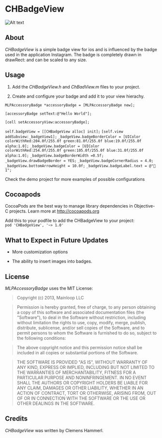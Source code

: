 CHBadgeView
=================

![Alt text](/badge.jpg "Screenshot")

About
---------
_CHBadgeView_ is a simple badge view for ios and is influenced by the badge used in the application Instagram. The badge is completely drawn in drawRect: and can be scaled to any size.


Usage
---------

1. Add the _CHBadgeView.h_ and _ChBadView.m_ files to your project.

3. Create and configure your badge and add it to your view hierachy.

`MLPAccessoryBadge *accessoryBadge = [MLPAccessoryBadge new];`

`[accessoryBadge setText:@"Hello World"];`

`[cell setAccessoryView:accessoryBadge];`

`self.badgeView = [[CHBadgeView alloc] init];`
`[self.view addSubview:_badgeView1];`
`_badgeView.badgeBorderColor = [UIColor colorWithRed:204.0f/255.0f green:81.0f/255.0f blue:19.0f/255.0f alpha:1.0];`
`_badgeView.badgeColor = [UIColor colorWithRed:254.0f/255.0f green:105.0f/255.0f blue:31.0f/255.0f alpha:1.0];`
`_badgeView.badgeBorderWidth =0.5f;`
`_badgeView.drawBadgeBorder = YES;`
`_badgeView.badgeCornerRadius = 4.0;`
`_badgeView.bottomArrowHeight = 10.0f;`
`_badgeView.badgeLabel.text = @" 1";`

Check the demo project for more examples of possible configurations


Cocoapods
-------
CocoaPods are the best way to manage library dependencies in Objective-C projects.
Learn more at http://cocoapods.org

Add this to your podfile to add the CHBadgeView to your project:<br /> `pod 'CHBadgeView', '~> 1.0'`


What to Expect in Future Updates
-----------

+ More customization options

+ The ability to insert images into badges.


License
--------
_MLPAccessoryBadge_ uses the MIT License:

>Copyright (c) 2013, Mainloop LLC

>Permission is hereby granted, free of charge, to any person obtaining a copy of this software and associated documentation files (the "Software"), to deal in the Software without restriction, including without limitation the rights to use, copy, modify, merge, publish, distribute, sublicense, and/or sell copies of the Software, and to permit persons to whom the Software is furnished to do so, subject to the following conditions:

>The above copyright notice and this permission notice shall be included in all copies or substantial portions of the Software.

>THE SOFTWARE IS PROVIDED "AS IS", WITHOUT WARRANTY OF ANY KIND, EXPRESS OR IMPLIED, INCLUDING BUT NOT LIMITED TO THE WARRANTIES OF MERCHANTABILITY, FITNESS FOR A PARTICULAR PURPOSE AND NONINFRINGEMENT. IN NO EVENT SHALL THE AUTHORS OR COPYRIGHT HOLDERS BE LIABLE FOR ANY CLAIM, DAMAGES OR OTHER LIABILITY, WHETHER IN AN ACTION OF CONTRACT, TORT OR OTHERWISE, ARISING FROM, OUT OF OR IN CONNECTION WITH THE SOFTWARE OR THE USE OR OTHER DEALINGS IN THE SOFTWARE.

Credits
---------

_CHBadgeView_ was written by Clemens Hammerl.